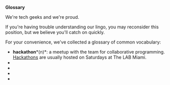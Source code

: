 **Glossary**

We're tech geeks and we're proud.

If you're having trouble understanding our lingo, you may reconsider this position, but we believe you'll catch on quickly.

For your convenience, we've collected a glossary of common vocabulary:

* **hackathon***(n)*: a meetup with the team for collaborative programming. [Hackathons](/hackathons) are usually hosted on Saturdays at The LAB Miami.
*
*
*
*